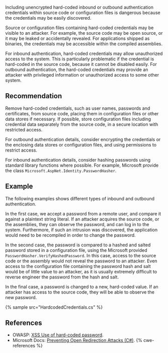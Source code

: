 Including unencrypted hard-coded inbound or outbound authentication credentials within source code or configuration files is dangerous because the credentials may be easily discovered.

Source or configuration files containing hard-coded credentials may be visible to an attacker. For example, the source code may be open source, or it may be leaked or accidentally revealed. For applications shipped as binaries, the credentials may be accessible within the compiled assemblies.

For inbound authentication, hard-coded credentials may allow unauthorized access to the system. This is particularly problematic if the credential is hard-coded in the source code, because it cannot be disabled easily. For outbound authentication, the hard-coded credentials may provide an attacker with privileged information or unauthorized access to some other system.


## Recommendation
Remove hard-coded credentials, such as user names, passwords and certificates, from source code, placing them in configuration files or other data stores if necessary. If possible, store configuration files including credential data separately from the source code, in a secure location with restricted access.

For outbound authentication details, consider encrypting the credentials or the enclosing data stores or configuration files, and using permissions to restrict access.

For inbound authentication details, consider hashing passwords using standard library functions where possible. For example, Microsoft provide the class `Microsoft.AspNet.Identity.PasswordHasher`.


## Example
The following examples shows different types of inbound and outbound authentication.

In the first case, we accept a password from a remote user, and compare it against a plaintext string literal. If an attacker acquires the source code, or the assemblies, they can observe the password, and can log in to the system. Furthermore, if such an intrusion was discovered, the application would need to be recompiled in order to change the password.

In the second case, the password is compared to a hashed and salted password stored in a configuration file, using the Microsoft provided `PasswordHasher.VerifyHashedPassword`. In this case, access to the source code or the assembly would not reveal the password to an attacker. Even access to the configuration file containing the password hash and salt would be of little value to an attacker, as it is usually extremely difficult to reverse engineer the password from the hash and salt.

In the final case, a password is changed to a new, hard-coded value. If an attacker has access to the source code, they will be able to observe the new password.

{% sample src="HardcodedCredentials.cs" %}

## References
* OWASP: [XSS Use of hard-coded password](https://www.owasp.org/index.php/Use_of_hard-coded_password).
* Microsoft Docs: [Preventing Open Redirection Attacks (C\#)](https://docs.microsoft.com/en-us/aspnet/mvc/overview/security/preventing-open-redirection-attacks).
{% cwe-references %}
